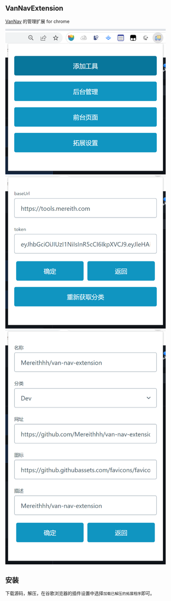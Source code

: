 ## VanNavExtension

[VanNav](https://github.com/Mereithhh/van-nav) 的管理扩展 for chrome

<div align=center ><img  src="assets/main.png" alt="主页"/></div>

<div align=center ><img  src="assets/setting.png" alt="设置"/></div>

<div align=center ><img  src="assets/addTool.png" alt="添加工具"/></div>

## 安装

下载源码，解压，在谷歌浏览器的插件设置中选择`加载已解压的拓展程序`即可。
